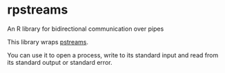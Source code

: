 # rpstreams
An R library for bidirectional communication over pipes

This library wraps [pstreams](http://pstreams.sourceforge.net/).

You can use it to open a process, write to its standard input
and read from its standard output or standard error.


